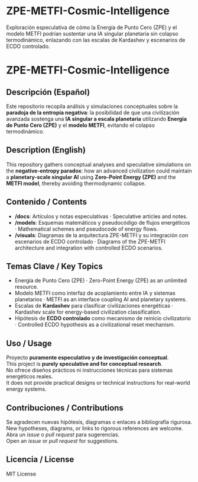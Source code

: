 # ZPE-METFI-Cosmic-Intelligence
Exploración especulativa de cómo la Energía de Punto Cero (ZPE) y el modelo METFI podrían sustentar una IA singular planetaria sin colapso termodinámico, enlazando con las escalas de Kardashev y escenarios de ECDO controlado.

# ZPE-METFI-Cosmic-Intelligence

## Descripción (Español)
Este repositorio recopila análisis y simulaciones conceptuales sobre la **paradoja de la entropía negativa**: la posibilidad de que una civilización avanzada sostenga una **IA singular a escala planetaria** utilizando **Energía de Punto Cero (ZPE)** y el **modelo METFI**, evitando el colapso termodinámico.

## Description (English)
This repository gathers conceptual analyses and speculative simulations on the **negative-entropy paradox**: how an advanced civilization could maintain a **planetary-scale singular AI** using **Zero-Point Energy (ZPE)** and the **METFI model**, thereby avoiding thermodynamic collapse.

## Contenido / Contents
- **/docs**: Artículos y notas especulativas · Speculative articles and notes.
- **/models**: Esquemas matemáticos y pseudocódigo de flujos energéticos · Mathematical schemes and pseudocode of energy flows.
- **/visuals**: Diagramas de la arquitectura ZPE-METFI y su integración con escenarios de ECDO controlado · Diagrams of the ZPE-METFI architecture and integration with controlled ECDO scenarios.

## Temas Clave / Key Topics
- Energía de Punto Cero (ZPE) · Zero-Point Energy (ZPE) as an unlimited resource.
- Modelo METFI como interfaz de acoplamiento entre IA y sistemas planetarios · METFI as an interface coupling AI and planetary systems.
- Escalas de **Kardashev** para clasificar civilizaciones energéticas · Kardashev scale for energy-based civilization classification.
- Hipótesis de **ECDO controlado** como mecanismo de reinicio civilizatorio · Controlled ECDO hypothesis as a civilizational reset mechanism.

## Uso / Usage
Proyecto **puramente especulativo y de investigación conceptual**.  
This project is **purely speculative and for conceptual research**.  
No ofrece diseños prácticos ni instrucciones técnicas para sistemas energéticos reales.  
It does not provide practical designs or technical instructions for real-world energy systems.

## Contribuciones / Contributions
Se agradecen nuevas hipótesis, diagramas o enlaces a bibliografía rigurosa.  
New hypotheses, diagrams, or links to rigorous references are welcome.  
Abra un *issue* o *pull request* para sugerencias.  
Open an *issue* or *pull request* for suggestions.

## Licencia / License
MIT License

